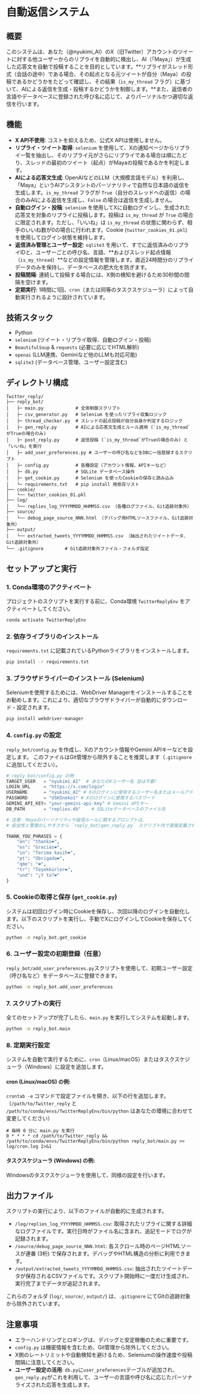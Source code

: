 # 自動返信システム

## 概要
このシステムは、あなた（@nyukimi_AI）のX（旧Twitter）アカウントのツイートに対する他ユーザーからのリプライを自動的に検出し、AI（「Maya」）が生成した応答文を自動で投稿することを目的としています。**リプライがスレッド形式（会話の途中）である場合、その起点となる元ツイートが自分（Maya）の投稿であるかどうかをたどって確認し、その結果（`is_my_thread` フラグ）に基づいて、AIによる返信を生成・投稿するかどうかを制御します。**また、返信者の言語やデータベースに登録された呼び名に応じて、よりパーソナルかつ適切な返信を行います。

## 機能
- **X API不使用**: コストを抑えるため、公式X APIは使用しません。
- **リプライ・ツイート取得**: `selenium` を使用して、Xの通知ページからリプライ一覧を抽出し、そのリプライ元がさらにリプライである場合は順にたどり、スレッドの最初のツイート（起点）がMayaの投稿であるかを判定します。
- **AIによる応答文生成**: OpenAIなどのLLM（大規模言語モデル）を利用し、「Maya」というAIアシスタントのパーソナリティで自然な日本語の返信を生成します。`is_my_thread` フラグが `True`（自分のスレッドへの返信）の場合のみAIによる返信を生成し、`False` の場合は返信を生成しません。
- **自動ログイン・投稿**: `selenium` を使用してXに自動ログインし、生成された応答文を対象のリプライに投稿します。投稿は `is_my_thread` が `True` の場合に限定されます。ただし、「いいね」は `is_my_thread` の状態に関わらず、相手のいいね数が0の場合に行われます。Cookie (`twitter_cookies_01.pkl`) を使用してログイン状態を維持します。
- **返信済み管理とユーザー設定**: `sqlite3` を用いて、すでに返信済みのリプライIDと、ユーザーごとの呼び名、言語、**およびスレッド起点情報（`is_my_thread`）**などの設定情報を管理します。直近24時間分のリプライデータのみを保持し、データベースの肥大化を防ぎます。
- **投稿間隔**: 連続して投稿する場合には、X側の検知を避けるため30秒間の間隔を空けます。
- **定期実行**: 1時間に1回、`cron`（または同等のタスクスケジューラ）によって自動実行されるように設計されています。

## 技術スタック
- Python
- `selenium` (ツイート・リプライ取得、自動ログイン・投稿)
- `BeautifulSoup` & `requests` (必要に応じてHTML解析)
- `openai` (LLM連携、Geminiなど他のLLMも対応可能)
- `sqlite3` (データベース管理、ユーザー設定含む)

## ディレクトリ構成
```
Twitter_reply/
├── reply_bot/
│   ├─ main.py            # 全体制御スクリプト
│   ├─ csv_generator.py   # Selenium を使ったリプライ収集ロジック
│   ├─ thread_checker.py  # スレッドの起点投稿が自分自身か判定するロジック
│   ├─ gen_reply.py       # AIによる応答文生成とルール適用 (`is_my_thread`がTrueの場合のみ)
│   ├─ post_reply.py      # 返信投稿 (`is_my_thread`がTrueの場合のみ) と「いいね」を実行
│   ├─ add_user_preferences.py # ユーザーの呼び名などをDBに一括登録するスクリプト
│   ├─ config.py          # 各種設定（アカウント情報、APIキーなど）
│   ├─ db.py              # SQLite データベース操作
│   ├─ get_cookie.py      # Selenium を使ったCookieの保存と読み込み
│   └─ requirements.txt   # pip install 用依存リスト
├── cookie/
│   └── twitter_cookies_01.pkl
├── log/
│   └── replies_log_YYYYMMDD_HHMMSS.csv （各種ログファイル、Git追跡対象外）
├── source/
│   └── debug_page_source_NNN.html （デバッグ用HTMLソースファイル、Git追跡対象外）
├── output/
│   └── extracted_tweets_YYYYMMDD_HHMMSS.csv （抽出されたツイートデータ、Git追跡対象外）
└── .gitignore        # Git追跡対象外ファイル・フォルダ指定
```

## セットアップと実行

### 1. Conda環境のアクティベート
プロジェクトのスクリプトを実行する前に、Conda環境 `TwitterReplyEnv` をアクティベートしてください。

```bash
conda activate TwitterReplyEnv
```

### 2. 依存ライブラリのインストール
`requirements.txt` に記載されているPythonライブラリをインストールします。

```bash
pip install -r requirements.txt
```

### 3. ブラウザドライバーのインストール (Selenium)
Seleniumを使用するためには、WebDriver Managerをインストールすることをお勧めします。これにより、適切なブラウザドライバーが自動的にダウンロード・設定されます。

```bash
pip install webdriver-manager
```

### 4. `config.py` の設定
`reply_bot/config.py` を作成し、Xのアカウント情報やGemini APIキーなどを設定します。
このファイルはGit管理から除外することを推奨します（`.gitignore` に追加してください）。

```python
# reply_bot/config.py の例
TARGET_USER   = "nyukimi_AI"  # あなたのXユーザー名（@は不要）
LOGIN_URL     = "https://x.com/login"
USERNAME      = "nyukimi_AI" # Xのログインに使用するユーザー名またはメールアドレス
PASSWORD      = "USHIneko1" # Xのログインに使用するパスワード
GEMINI_API_KEY= "your-gemini-api-key" # Gemini APIキー
DB_PATH       = "replies.db"    # SQLiteデータベースのファイル名

# 注意: Mayaのパーソナリティや返信ルールに関するプロンプトは、
# 安全性と管理のしやすさから `reply_bot/gen_reply.py` スクリプト内で直接定義されています。

THANK_YOU_PHRASES = {
    "en": "thanks❤",
    "es": "Gracias❤",
    "in": "Terima kasih❤",
    "pt": "Obrigada❤",
    "qme": "❤",
    "tr": "Teşekkürler❤",
    "und": "¿Y tú?❤"
}
```

### 5. Cookieの取得と保存 (`get_cookie.py`) 
システムは初回ログイン時にCookieを保存し、次回以降のログインを自動化します。以下のスクリプトを実行し、手動でXにログインしてCookieを保存してください。

```bash
python -m reply_bot.get_cookie
```

### 6. ユーザー設定の初期登録（任意）
`reply_bot/add_user_preferences.py`スクリプトを使用して、初期ユーザー設定（呼び名など）をデータベースに登録できます。

```bash
python -m reply_bot.add_user_preferences
```

### 7. スクリプトの実行
全てのセットアップが完了したら、`main.py` を実行してシステムを起動します。

```bash
python -m reply_bot.main
```

### 8. 定期実行設定

システムを自動で実行するために、`cron`（Linux/macOS）またはタスクスケジューラ（Windows）に設定を追加します。

#### cron (Linux/macOS) の例:
`crontab -e` コマンドで設定ファイルを開き、以下の行を追加します。
（`/path/to/Twitter_reply` と `/path/to/conda/envs/TwitterReplyEnv/bin/python` はあなたの環境に合わせて変更してください）

```cron
# 毎時 0 分に main.py を実行
0 * * * * cd /path/to/Twitter_reply && /path/to/conda/envs/TwitterReplyEnv/bin/python reply_bot/main.py >> log/cron.log 2>&1
```

#### タスクスケジューラ (Windows) の例:
Windowsのタスクスケジューラを使用して、同様の設定を行います。

## 出力ファイル

スクリプトの実行により、以下のファイルが自動的に生成されます。

- `/log/replies_log_YYYYMMDD_HHMMSS.csv`: 取得されたリプライに関する詳細なログファイルです。実行日時がファイル名に含まれ、追記モードでログが記録されます。
- `/source/debug_page_source_NNN.html`: 各スクロール時のページHTMLソースが連番 (3桁) で保存されます。デバッグやHTML構造の分析に利用できます。
- `/output/extracted_tweets_YYYYMMDD_HHMMSS.csv`: 抽出されたツイートデータが保存されるCSVファイルです。スクリプト開始時に一度だけ生成され、実行完了までデータが追記されます。

これらのフォルダ (`log/`, `source/`, `output/`) は、`.gitignore` にてGitの追跡対象から除外されています。

## 注意事項
- エラーハンドリングとロギングは、デバッグと安定稼働のために重要です。
- `config.py` は機密情報を含むため、Git管理から除外してください。
- X側のレートリミットや自動検知を避けるため、Seleniumの操作速度や投稿間隔に注意してください。
- **ユーザー設定の活用**: `db.py`に`user_preferences`テーブルが追加され、`gen_reply.py`がこれを利用して、ユーザーの言語や呼び名に応じたパーソナライズされた応答を生成します。